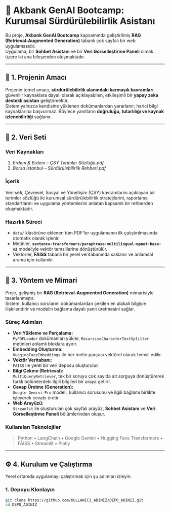 # 💼 Akbank GenAI Bootcamp: Kurumsal Sürdürülebilirlik Asistanı

Bu proje, **Akbank GenAI Bootcamp** kapsamında geliştirilmiş **RAG (Retrieval-Augmented Generation)** tabanlı çok sayfalı bir web uygulamasıdır.  
Uygulama; bir **Sohbet Asistanı** ve bir **Veri Görselleştirme Paneli** olmak üzere iki ana bileşenden oluşmaktadır.

---

## 🎯 1. Projenin Amacı

Projenin temel amacı, **sürdürülebilirlik alanındaki karmaşık kavramları** güvenilir kaynaklara dayalı olarak açıklayabilen, etkileşimli bir **yapay zeka destekli asistan** geliştirmektir.  
Sistem yalnızca kendisine yüklenen dokümanlardan yararlanır; harici bilgi kaynaklarına başvurmaz. Böylece yanıtların **doğruluğu, tutarlılığı ve kaynak izlenebilirliği** sağlanır.

---

## 📘 2. Veri Seti

### Veri Kaynakları
1. *Erdem & Erdem – ÇSY Terimler Sözlüğü.pdf*  
2. *Borsa İstanbul – Sürdürülebilirlik Rehberi.pdf*

### İçerik  
Veri seti, Çevresel, Sosyal ve Yönetişim (ÇSY) kavramlarını açıklayan bir terimler sözlüğü ile kurumsal sürdürülebilirlik stratejilerini, raporlama standartlarını ve uygulama yöntemlerini anlatan kapsamlı bir rehberden oluşmaktadır.

### Hazırlık Süreci
- `data/` klasörüne eklenen tüm PDF’ler uygulamanın ilk çalıştırılmasında otomatik olarak işlenir.  
- Metinler, **`sentence-transformers/paraphrase-multilingual-mpnet-base-v2`** modeliyle vektör temsillerine dönüştürülür.  
- Vektörler, **FAISS** tabanlı bir yerel veritabanında saklanır ve anlamsal arama için kullanılır.  

---

## 🧩 3. Yöntem ve Mimari

Proje, gelişmiş bir **RAG (Retrieval-Augmented Generation)** mimarisiyle tasarlanmıştır.  
Sistem, kullanıcı sorularını dokümanlardan çekilen en alakalı bilgiyle ilişkilendirir ve modelin bağlama dayalı yanıt üretmesini sağlar.

### Süreç Adımları
- **Veri Yükleme ve Parçalama:**  
  `PyPDFLoader` dokümanları yükler, `RecursiveCharacterTextSplitter` metinleri anlamlı bloklara ayırır.  
- **Embedding Oluşturma:**  
  `HuggingFaceEmbeddings` ile her metin parçası vektörel olarak temsil edilir.  
- **Vektör Veritabanı:**  
  `FAISS` ile yerel bir veri deposu oluşturulur.  
- **Bilgi Çekme (Retrieval):**  
  `MultiQueryRetriever`, tek bir soruyu çok sayıda alt sorguya dönüştürerek farklı bölümlerdeki ilgili bilgileri bir araya getirir.  
- **Cevap Üretme (Generation):**  
  `Google Gemini-Pro` modeli, kullanıcı sorusunu ve ilgili bağlamı birlikte işleyerek cevabı üretir.  
- **Web Arayüzü:**  
  `Streamlit` ile oluşturulan çok sayfalı arayüz, **Sohbet Asistanı** ve **Veri Görselleştirme Paneli** bölümlerinden oluşur.

### Kullanılan Teknolojiler
> Python • LangChain • Google Gemini • Hugging Face Transformers • FAISS • Streamlit • Plotly

---

## ⚙️ 4. Kurulum ve Çalıştırma

Yerel ortamda uygulamayı çalıştırmak için şu adımları izleyin:

### 1. Depoyu Klonlayın
```bash
git clone https://github.com/KULLANICI_ADINIZ/DEPO_ADINIZ.git
cd DEPO_ADINIZ
